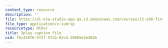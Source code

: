 ```yaml
---
content_type: resource
description: ''
file: https://ol-ocw-studio-app-qa.s3.amazonaws.com/courses/15-s08-fintech-shaping-the-financial-world-spring-2020/fbc428f65f2f5fcb82c428605e2e4045_59Dd5T6crKw.vtt
file_type: application/x-subrip
resourcetype: Other
title: 3play caption file
uid: fbc428f6-5f2f-5fcb-82c4-28605e2e4045
---
```

